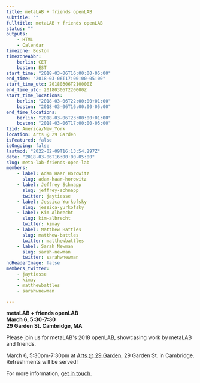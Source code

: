 ```yaml
---
title: metaLAB + friends openLAB
subtitle: ""
fulltitle: metaLAB + friends openLAB
status: ""
outputs:
    - HTML
    - Calendar
timezone: Boston
timezoneAbbr:
    berlin: CET
    boston: EST
start_time: "2018-03-06T16:00:00-05:00"
end_time: "2018-03-06T17:00:00-05:00"
start_time_utc: 20180306T210000Z
end_time_utc: 20180306T220000Z
start_time_locations:
    berlin: "2018-03-06T22:00:00+01:00"
    boston: "2018-03-06T16:00:00-05:00"
end_time_locations:
    berlin: "2018-03-06T23:00:00+01:00"
    boston: "2018-03-06T17:00:00-05:00"
tzid: America/New_York
location: Arts @ 29 Garden
isFeatured: false
isOngoing: false
lastmod: "2022-02-09T16:13:54.297Z"
date: "2018-03-06T16:00:00-05:00"
slug: meta-lab-friends-open-lab
members:
    - label: Adam Haar Horowitz
      slug: adam-haar-horowitz
    - label: Jeffrey Schnapp
      slug: jeffrey-schnapp
      twitter: jaytiesse
    - label: Jessica Yurkofsky
      slug: jessica-yurkofsky
    - label: Kim Albrecht
      slug: kim-albrecht
      twitter: kimay
    - label: Matthew Battles
      slug: matthew-battles
      twitter: matthewbattles
    - label: Sarah Newman
      slug: sarah-newman
      twitter: sarahwnewman
noHeaderImage: false
members_twitter:
    - jaytiesse
    - kimay
    - matthewbattles
    - sarahwnewman

---
```

**metaLAB + friends openLAB**<br />
**March 6, 5:30-7:30**<br />
**29 Garden St. Cambridge, MA**


Please join us for metaLAB's 2018 openLAB, showcasing work by metaLAB and friends. 

March 6, 5:30pm-7:30pm at [Arts @ 29 Garden](https://www.google.com/maps/place/29+Garden+St,+Cambridge,+MA+02138/@42.3789727,-71.1259173,17z/data=!4m13!1m7!3m6!1s0x89e3776a49c30d07:0x6a665c0e4ca8872b!2s29+Garden+St,+Cambridge,+MA+02138!3b1!8m2!3d42.3789688!4d-71.1237286!3m4!1s0x89e3776a49c30d07:0x6a665c0e4ca8872b!8m2!3d42.3789688!4d-71.1237286), 29 Garden St. in Cambridge. Refreshments will be served!

For more information, [get in touch](mailto:daniel@metalab.harvard.edu).